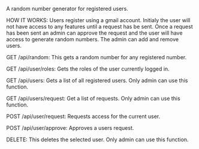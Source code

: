 
A random number generator for registered users.

HOW IT WORKS:
Users register using a gmail account. Initialy the user will not have access to any features
until a request has be sent. Once a request has been sent an admin can approve the request
and the user will have access to generate random numbers. The admin can add and remove users.

GET /api/random: This gets a random number for any registered number.

GET /api/user/roles: Gets the roles of the user currently logged in.

GET /api/users: Gets a list of all registered users. Only admin can use this function.

GET /api/users/request: Get a list of requests. Only admin can use this function.

POST /api/user/request: Requests access for the current user.

POST /api/user/approve: Approves a users request.

DELETE: This deletes the selected user. Only admin can use this function.
